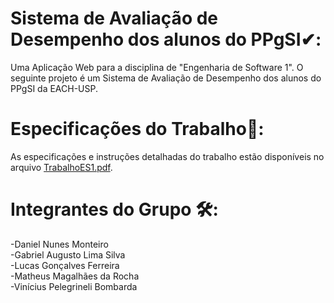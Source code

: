 # Sistema de Avaliação de Desempenho dos alunos do PPgSI✔:

Uma Aplicação Web para a disciplina de "Engenharia de Software 1".
O seguinte projeto é um Sistema de Avaliação de Desempenho dos alunos do PPgSI da EACH-USP.

# Especificações do Trabalho🔎:

As especificações e instruções detalhadas do trabalho estão disponíveis no arquivo [TrabalhoES1.pdf](https://github.com/yingyangtongxue/es1/blob/main/docs/Sistema%20-%20Relatorio%20de%20desempenho%20do%20PPgSI.pdf).

# Integrantes do Grupo 🛠️:

-Daniel Nunes Monteiro \
-Gabriel Augusto Lima Silva \
-Lucas Gonçalves Ferreira \
-Matheus Magalhães da Rocha \
-Vinícius Pelegrineli Bombarda
